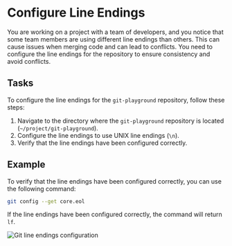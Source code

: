 # Configure Line Endings

You are working on a project with a team of developers, and you notice that some team members are using different line endings than others. This can cause issues when merging code and can lead to conflicts. You need to configure the line endings for the repository to ensure consistency and avoid conflicts.

## Tasks

To configure the line endings for the `git-playground` repository, follow these steps:

1. Navigate to the directory where the `git-playground` repository is located (`~/project/git-playground`).
2. Configure the line endings to use UNIX line endings (`\n`).
3. Verify that the line endings have been configured correctly.

## Example

To verify that the line endings have been configured correctly, you can use the following command:

```bash
git config --get core.eol
```

If the line endings have been configured correctly, the command will return `lf`.

![Git line endings configuration](./assets/20240702-15-01-34-S4a8vHzh@2x.png)

